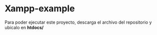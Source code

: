 # Xampp-example

Para poder ejecutar este proyecto, descarga el archivo del repositorio y ubicalo en **htdocs/**
